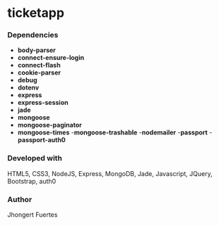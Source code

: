 # ticketapp

### Dependencies
- **body-parser**
- **connect-ensure-login**
- **connect-flash**
- **cookie-parser**
- **debug**
- **dotenv**
- **express**
- **express-session**
- **jade**
- **mongoose**
- **mongoose-paginator**
- **mongoose-times**
-**mongoose-trashable**
-**nodemailer**
-**passport**
-**passport-auth0**

### Developed with
HTML5, CSS3, NodeJS, Express, MongoDB, Jade, Javascript, JQuery, Bootstrap, auth0

### Author
Jhongert Fuertes
